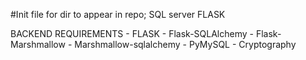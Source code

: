 #Init file for dir to appear in repo;
SQL server
FLASK

BACKEND REQUIREMENTS
    - FLASK
    - Flask-SQLAlchemy
    - Flask-Marshmallow
    - Marshmallow-sqlalchemy
    - PyMySQL
    - Cryptography